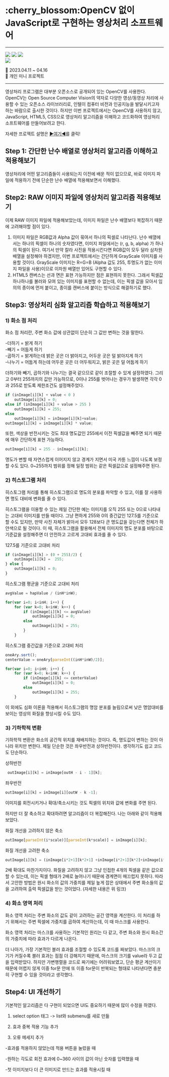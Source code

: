<h1>:cherry_blossom:OpenCV 없이 JavaScript로 구현하는 영상처리 소프트웨어</h1>

<hr>
<span>
  <img src="https://img.shields.io/badge/JavaScript-F7DF1E?style=for-the-badge&logo=JavaScript&logoColor=black"/>
  <img src="https://img.shields.io/badge/HTML5-E34F26?style=for-the-badge&logo=HTML5&logoColor=black"/>
  <img src="https://img.shields.io/badge/CSS3-1572B6?style=for-the-badge&logo=CSS3&logoColor=black"/>
</span>
<br>
<img src="https://img.shields.io/badge/visualstudiocode-007ACC?style=for-the-badge&logo=visualstudiocode&logoColor=white"/>

:calendar: 2023.04.11 ~ 04.16<br>
:raising_hand: 개인 미니 프로젝트<br>


<hr>

영상처리 프로그램은 대부분 오픈소스로 공개되어 있는 OpenCV를 사용한다. OpenCV는 Open Source Computer Vision의 약자로 다양한 영상/동영상 처리에 사용할 수 있는 오픈소스 라이브러리로, 인텔이 컴퓨터 비전과 인공지능을 발달시키고자 하는 바람으로 출시한 것이다. 하지만 이번 프로젝트에서는 OpenCV를 사용하지 않고, JavaScript, HTML5, CSS으로 영상처리 알고리즘을 이해하고 코드화하여 영상처리 소프트웨어를 만들어보려고 한다.

자세한 프로젝트 설명은 <a href="https://hanav.tistory.com/147">▶여기◀</a>를 클릭!


<h2>Step 1: 간단한 난수 배열로 영상처리 알고리즘 이해하고 적용해보기</h2>
영상처리에 어떤 알고리즘들이 사용되는지 이전에 배운 적이 없으므로, 바로 이미지 파일에 적용하기 전에 단순한 난수 배열에 적용해보면서 이해했다.

<h2>Step2: RAW 이미지 파일에 영상처리 알고리즘 적용해보기</h2>
이제 RAW 이미지 파일에 적용해보았는데, 이미지 파일은 난수 배열보다 복잡하기 때문에 고려해야할 점이 있다.

1. 이미지 파일은 RGB값과 Alpha 값이 묶여서 하나의 픽셀로 나타난다. 난수 배열에서는 하나의 픽셀이 하나의 숫자였다면, 이미지 파일에서는 (r, g, b, alpha) 가 하나의 픽셀이 된다. 여기서 만약 칼라 사진을 적용시킨다면 RGB값이 모두 달라 삼차원 배열을 설정해야 하겠지만, 이번 프로젝트에서는 간단하게 GrayScale 이미지를 사용할 것이다. GrayScale 이미지는 R=G=B (Alpha 값도 255, 투명도가 없는 이미지 파일을 사용)이므로 이차원 배열만 있어도 구현할 수 있다.
2. HTML5 캔버스는 선과 면은 표현 가능하지만 점은 표현하지 못한다. 그래서 픽셀값 하나하나를 불러와 모여 있는 이미지를 표현할 수 없는데, 이는 픽셀 값을 모아서 임의의 종이에 먼저 붙이고, 종이를 캔버스에 붙이는 방식으로 해결하기로 했다.


<h2>Step3: 영상처리 심화 알고리즘 학습하고 적용해보기</h2>
<h3>1) 화소 점 처리</h3>
화소 점 처리란, 주변 화소 값에 상관없이 단순히 그 값만 변하는 것을 말한다.

-더하기 = 밝게 하기<br>
-빼기 = 어둡게 하기<br>
-곱하기 = 밝게하는데 밝은 곳은 더 밝아지고, 어두운 곳은 덜 밝아지게 하기<br>
-나누기 = 어둡게 하는데 어두운 곳은 더 어두워지고, 밝은 곳은 덜 어둡게 하기<br>

더하기와 빼기, 곱하기와 나누기는 결국 같으므로 같이 조절할 수 있게 설정하였다. 그리고 0부터 255까지의 값만 가능하므로, 0이나 255를 벗어나는 경우가 발생하면 각각 0과 255로 받도록 제한조건도 설정해주었다.
```javascript
if (inImage[i][k] + value < 0 )
    outImage[i][k] = 0;
else if (inImage[i][k] + value > 255 )
    outImage[i][k] = 255;
else 
    outImage[i][k] = inImage[i][k]+value;
outImage[i][k] = inImage[i][k] * value;
```
또한, 색상을 반전시키는 것도 최대 명도값인 255에서 이전 픽셀값을 빼주면 되기 때문에 매우 간단하게 표현 가능하다.
```javascript
outImage[i][k] = 255 - inImage[i][k];
```

명도가 변할 때 자연스럽게 이어지지 않고 경계가 지면서 미국 카툰 느낌이 나도록 보정할 수도 있다. 
0~255까지 범위를 정해 일정 범위는 같은 픽셀값으로 설정해주면 된다.


<h3>2) 히스토그램 처리</h3>

히스토그램 처리를 통해 히스토그램으로 명도의 분포를 파악할 수 있고, 이를 잘 사용하면 명도 대비에 변화를 줄  수 있다.

히스토그램을 이용할 수 있는 제일 간단한 예는 이미지를 오직 255 또는 0으로 나타내는 고대비 이미지를 만들 때이다. 그냥 편하게 255와 0의 중간값인 127.5를 기준으로 할 수도 있지만, 만약 사진 자체가 밝아서 모두 128보다 큰 명도값을 갖는다면 전체가 하얀색으로 될 것이다. 이 때, 히스토그램을 활용해서 전체 이미지의 명도 분포를 바탕으로 기준값을 설정해주면 더 안전하고 고르게 고대비 효과를 줄 수 있다.

127.5를 기준으로 고대비 처리
```javascript
if (inImage[i][k] > (0 + 255)/2) {
    outImage[i][k] =  255;
} else {
    outImage[i][k] = 0;
}
```                            
히스토그램 평균을 기준으로 고대비 처리
```javascript
avgValue = hapValue / (inH*inW);

for(var i=0; i<inH; i++) {
    for (var k=0; k<inW; k++) {
        if (inImage[i][k] <= avgValue)
            outImage[i][k] = 0;
        else
            outImage[i][k] = 255;
        }
    }
```       
히스토그램 중간값을 기준으로 고대비 처리
```javascript
oneAry.sort();
centerValue = oneAry[parseInt((inH*inW)/2)];

for(var i=0; i<inH; i++) {
    for (var k=0; k<inW; k++) {
        if (inImage[i][k] <= centerValue)
            outImage[i][k] = 0;
        else
            outImage[i][k] = 255;
    }
 ```

이 외에도 심화 이론을 적용해서 히스토그램의 명암 분포를 늘림으로써 낮은 명암대비를 보이는 영상의 화질을 향상시킬 수도 있다. 


<h3>3) 기하학적 변환</h3>
기하학적 변환은 화소의 공간적 위치를 재배치하는 것이다. 즉, 명도값이 변하는 것이 아니라 위치만 변한다. 제일 단순한 것은 좌우반전과 상하반전이다. 생각하기도 쉽고 코드도 단순하다.<br>

상하반전
```javascript
 outImage[i][k] = inImage[outH - i - 1][k];
```

좌우반전
```javascript
outImage[i][k] = inImage[i][outW - k -1];
```
이미지를 회전시키거나 확대/축소시키는 것도 픽셀의 위치와 값에 변화를 주면 된다.

하지만 더 잘 축소하고 확대하려면 알고리즘이 더 복잡해진다. 나는 아래와 같이 적용해보았다.


화질 개선을 고려하지 않은 축소
```javascript
outImage[parseInt(i*scale)][parseInt(k*scale)] = inImage[i][k];
```

화질 개선을 고려한 축소
```javascript
outImage[i][k] = (inImage[i*2+1][k*2+1] +inImage[i*2+1][k*2]+inImage[i*2][k*2+1]+inImage[i*2][k*2])/4;
```

2배 확대도 마찬가지이다. 화질을 고려하지 않고 그냥 인접한 4개의 픽셀을 같은 값으로 할 수 있는데, 이는 픽셀 형태가 2배로 늘어나기 때문에 경계면이 매끄럽지 못하다. 따라서 고안한 방법은 원시 화소의 값의 가중치를 제일 높게 잡은 상태에서 주변 화소들의 값을 고려하여 출력 픽셀값을 받는 것이었다. (자세한 내용은 위 링크)



<h3>4) 화소 영역 처리</h3>
화소 영역 처리는 주변 화소의 값도 같이 고려하는 공간 영역을 계산한다. 이 처리를 하기 위해서는 주변 픽셀에 가중치를 곱하여 계산하는데, 이 때 마스크를 사용한다. 

화소 영역 처리는 마스크를 사용하는 기본적인 원리는 다 같고, 주변 화소와 원시 화소간의 가중치에 따라 효과가 다르게 나온다. 

더 나아가, 가장 기본적인 블러 효과를 조절할 수 있도록 코드를 짜보았다. 마스크의 크기가 커질수록 블러 효과는 점점 더 강해지기 때문에, 마스크의 크기를 value라 두고 값을 입력받았다. 
하지만 가변행렬을 코드로 짜기에는 어려워보였고, 단순 평균 계산이기 때문에 어렵지 않게 이중 for문 안에 또 이중 for문이 반복되는 형태로 나타낸다면 충분히 구현할 수 있을 것이라고 생각했다.





<h2>Step4: UI 개선하기</h2>
기본적인 알고리즘은 다 구현이 되었으면 UI도 중요하기 때문에 많이 수정을 하였다.

1. select option 태그 -> list와 submenu를 새로 만듦

2. 효과 중복 적용 기능 추가

3. 오류 메세지 추가

-효과를 적용하지 않았는데 적용 버튼을 눌렀을 때

-원하는 각도로 회전 효과에 0~360 사이의 값이 아닌 숫자를 입력했을 때

-첫 이미지보다 더 큰 이미지로 만드는 효과를 적용시킬 때
